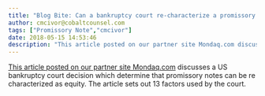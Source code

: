 ```yaml
---
title: "Blog Bite: Can a bankruptcy court re-characterize a promissory note debt as equity in the US?"
author: cmcivor@cobaltcounsel.com
tags: ["Promissory Note","cmcivor"]
date: 2018-05-15 14:53:46
description: "This article posted on our partner site Mondaq.com discusses a US bankruptcy court decision which determine that promissory notes can be re characterized as equity. The article sets out 13 factors u..."
---
```


[This article posted on our partner site Mondaq.com](http://www.mondaq.com/unitedstates/x/444666/Insolvency+Bankruptcy/Tenth+Circuit+Recharacterization+Remedy+In+Bankruptcy+Is+Alive+And+Well) discusses a US bankruptcy court decision which determine that promissory notes can be re characterized as equity. The article sets out 13 factors used by the court.